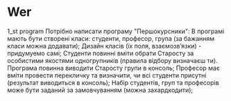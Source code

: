 # Wer
1_st program
Потрібно написати програму "Першокурсники":
В програмі мають бути створені класи: студенти, професор, група (за бажанням класи можна додавати);
Дизайн класів (їх поля, взаємозв’язки) - придумуемо самi;
Студенти повинні вміти обрати Старосту за особистими якостями одногрупників (правила відбору визначаєш ти).
Програма повинна виводити Старосту групи в консоль;
Професор має вміти провести перекличку та визначити, чи всі студенти присутні (результат виводиться в консоль);
Набір студентів, груп та професорів може бути заданий за замовчуванням (можна захардкодити);
